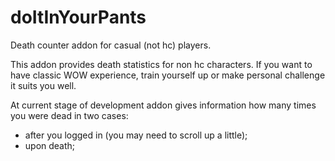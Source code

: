 # doItInYourPants
  Death counter addon for casual (not hc) players. 

  This addon provides death statistics for non hc characters. If you want to have classic WOW experience, train yourself up or make personal challenge it suits you well.

  At current stage of development addon gives information how many times you were dead in two cases:
  - after you logged in (you may need to scroll up a little);
  - upon death;
